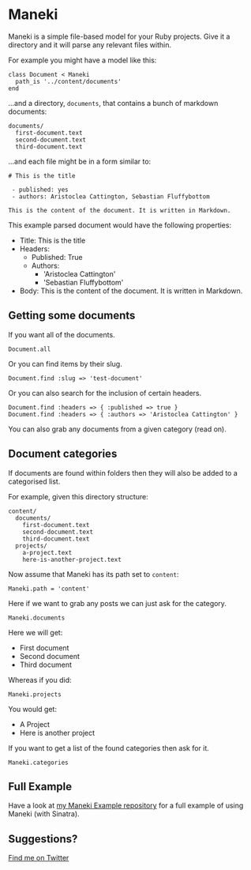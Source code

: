 Maneki
======

Maneki is a simple file-based model for your Ruby projects. Give it a directory and it will parse any relevant files within.

For example you might have a model like this:

    class Document < Maneki
      path_is '../content/documents'
    end

...and a directory, `documents`, that contains a bunch of markdown documents:

    documents/
      first-document.text
      second-document.text
      third-document.text

...and each file might be in a form similar to:

    # This is the title
    
     - published: yes
     - authors: Aristoclea Cattington, Sebastian Fluffybottom
    
    This is the content of the document. It is written in Markdown.

This example parsed document would have the following properties:

 - Title: This is the title
 - Headers:
   - Published: True
   - Authors: 
     - 'Aristoclea Cattington'
     - 'Sebastian Fluffybottom'
 - Body: This is the content of the document. It is written in Markdown.


Getting some documents
----------------------

If you want all of the documents.

    Document.all

Or you can find items by their slug.

    Document.find :slug => 'test-document'
    
Or you can also search for the inclusion of certain headers.

    Document.find :headers => { :published => true }
    Document.find :headers => { :authors => 'Aristoclea Cattington' }

You can also grab any documents from a given category (read on).


Document categories
-------------------

If documents are found within folders then they will also be added to a categorised list.

For example, given this directory structure:

    content/
      documents/
        first-document.text
        second-document.text
        third-document.text
      projects/
        a-project.text
        here-is-another-project.text

Now assume that Maneki has its path set to `content`:

    Maneki.path = 'content'

Here if we want to grab any posts we can just ask for the category.

    Maneki.documents

Here we will get:

 - First document
 - Second document
 - Third document

Whereas if you did:

    Maneki.projects

You would get:

 - A Project
 - Here is another project

If you want to get a list of the found categories then ask for it.

    Maneki.categories


Full Example
------------

Have a look at [my Maneki Example repository](http://github.com/nathanhoad/maneki-example) for a full example of using Maneki (with Sinatra).


Suggestions?
------------

[Find me on Twitter](http://twitter.com/nathanhoad)